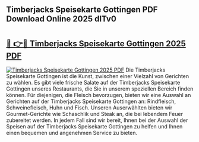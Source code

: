 ## Timberjacks Speisekarte Gottingen PDF Download Online 2025 dITv0

# <h2><a href="http://gce3gni.nevu.top/?p=Timberjacks+Speisekarte+Gottingen">🔗 👉🔴 Timberjacks Speisekarte Gottingen 2025 PDF</a></h2>

[![Timberjacks Speisekarte Gottingen 2025 PDF](https://i.imgur.com/dBaPXMq.png)](http://gce3gni.nevu.top/?p=Timberjacks+Speisekarte+Gottingen)
Die Timberjacks Speisekarte Gottingen ist die Kunst, zwischen einer Vielzahl von Gerichten zu wählen. Es gibt viele frische Salate auf der Timberjacks Speisekarte Gottingen unseres Restaurants, die Sie in unserem speziellen Bereich finden können. Für diejenigen, die Fleisch bevorzugen, bieten wir eine Auswahl an Gerichten auf der Timberjacks Speisekarte Gottingen an: Rindfleisch, Schweinefleisch, Huhn und Fisch. Unseren Auserwählten bieten wir Gourmet-Gerichte wie Schaschlik und Steak an, die bei lebendem Feuer zubereitet werden. In jedem Fall sind wir bereit, Ihnen bei der Auswahl der Speisen auf der Timberjacks Speisekarte Gottingen zu helfen und Ihnen einen bequemen und angenehmen Service zu bieten.
